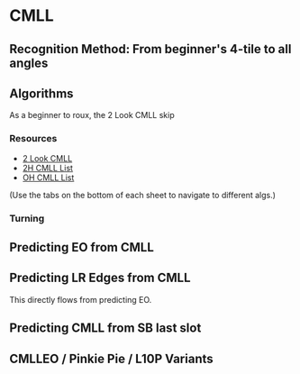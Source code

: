 # CMLL

## Recognition Method: From beginner's 4-tile to all angles

## Algorithms

As a beginner to roux, the 2 Look CMLL skip 

### Resources

- [2 Look CMLL](https://docs.google.com/spreadsheets/d/1EdCeGlotJ76MyVw02_N1El_SXXSIMJRhYvZn4gZkQk8/edit)
- [2H CMLL List](https://docs.google.com/spreadsheets/d/1uc5V3G-kRH3qV5b6Lq1yzTjnqSMS3D3dZcsCIOiJqcI/edit)
- [OH CMLL List](https://docs.google.com/spreadsheets/d/1WHnksK4yyv63sv3Es-PuKfnFRtZGafqp6rEuEfOx-cg/edit)

(Use the tabs on the bottom of each sheet to navigate to different algs.)

### Turning

## Predicting EO from CMLL

## Predicting LR Edges from CMLL

This directly flows from predicting EO.

## Predicting CMLL from SB last slot

## CMLLEO / Pinkie Pie / L10P Variants
